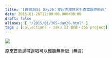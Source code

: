 ```yaml
---
title: '[白狼365] Day26：穿起你那無言毛衣當跟你貼近'
date: 2015-01-26T12:00:00.000+08:00
draft: false
aliases: [ "/2015/01/365-day26.html" ]
tags : [collections - zaku II 白狼・365 project]
---
```


[![](https://farm9.staticflickr.com/8625/16360823031_087872bd1a_z.jpg)](https://farm9.staticflickr.com/8625/16360823031_087872bd1a_z.jpg)

原來首歌邊喊邊唱可以難聽無極限（無言）